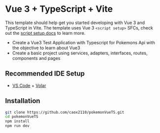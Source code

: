 # Vue 3 + TypeScript + Vite

This template should help get you started developing with Vue 3 and TypeScript in Vite. The template uses Vue 3 `<script setup>` SFCs, check out the [script setup docs](https://v3.vuejs.org/api/sfc-script-setup.html#sfc-script-setup) to learn more.

- Create a Vue3 Test Application with Typescript for Pokemons Api with the objective to learn about Vue3
- Create a basic project using services, adapters, interfaces, routes, components and pages

## Recommended IDE Setup

- [VS Code](https://code.visualstudio.com/) + [Volar](https://marketplace.visualstudio.com/items?itemName=Vue.volar)

## Installation

```sh
git clone https://github.com/caox2110/pokemonVueTS.git
cd pokemonVueTS
npm install
npm run dev
```
